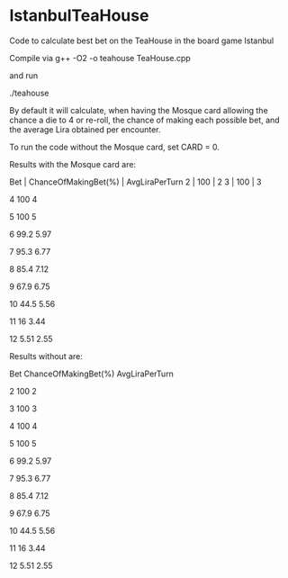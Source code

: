 # IstanbulTeaHouse
Code to calculate best bet on the TeaHouse in the board game Istanbul

Compile via g++ -O2 -o teahouse TeaHouse.cpp

and run

./teahouse

By default it will calculate, when having the Mosque card allowing the chance a die to 4 or re-roll, the chance of making each possible bet, and the average Lira obtained per encounter.

To run the code without the Mosque card, set CARD = 0.

Results with the Mosque card are:

Bet | ChanceOfMakingBet(%) | AvgLiraPerTurn 
2 | 100 | 2
3 | 100 | 3 

4 100 4

5 100 5

6 99.2 5.97

7 95.3 6.77

8 85.4 7.12

9 67.9 6.75

10 44.5 5.56

11 16 3.44

12 5.51 2.55



Results without are:

Bet  ChanceOfMakingBet(%)  AvgLiraPerTurn

2 100 2

3 100 3

4 100 4

5 100 5

6 99.2 5.97

7 95.3 6.77

8 85.4 7.12

9 67.9 6.75

10 44.5 5.56

11 16 3.44

12 5.51 2.55

